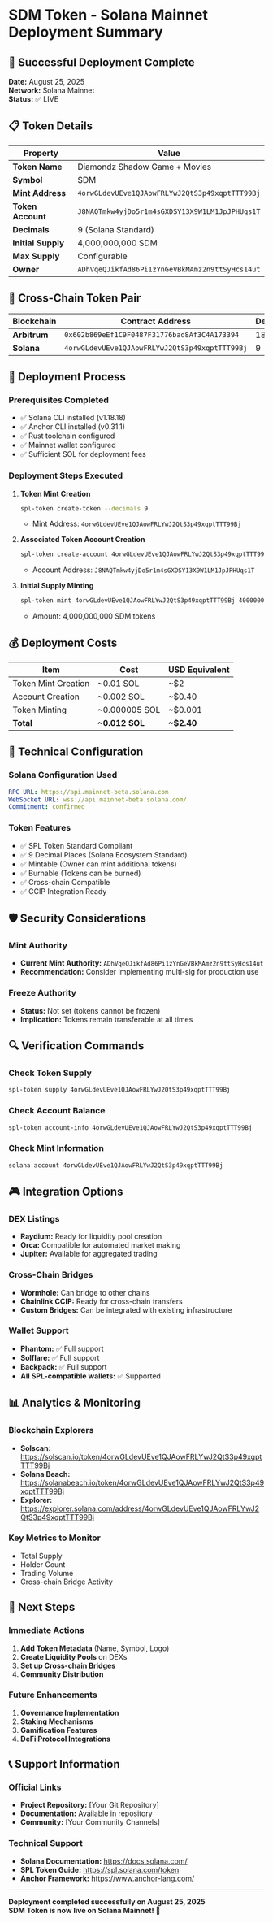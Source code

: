 # SDM Token - Solana Mainnet Deployment Summary

## 🎉 Successful Deployment Complete

**Date:** August 25, 2025  
**Network:** Solana Mainnet  
**Status:** ✅ LIVE

## 📋 Token Details

| Property | Value |
|----------|--------|
| **Token Name** | Diamondz Shadow Game + Movies |
| **Symbol** | SDM |
| **Mint Address** | `4orwGLdevUEve1QJAowFRLYwJ2QtS3p49xqptTTT99Bj` |
| **Token Account** | `J8NAQTmkw4yjDo5r1m4sGXDSY13X9W1LM1JpJPHUqs1T` |
| **Decimals** | 9 (Solana Standard) |
| **Initial Supply** | 4,000,000,000 SDM |
| **Max Supply** | Configurable |
| **Owner** | `ADhVqeQJikfAd86Pi1zYnGeVBkMAmz2n9ttSyHcs14ut` |

## 🔗 Cross-Chain Token Pair

| Blockchain | Contract Address | Decimals | Status |
|------------|------------------|----------|--------|
| **Arbitrum** | `0x602b869eEf1C9F0487F31776bad8Af3C4A173394` | 18 | ✅ Live |
| **Solana** | `4orwGLdevUEve1QJAowFRLYwJ2QtS3p49xqptTTT99Bj` | 9 | ✅ Live |

## 🚀 Deployment Process

### Prerequisites Completed
- ✅ Solana CLI installed (v1.18.18)
- ✅ Anchor CLI installed (v0.31.1)
- ✅ Rust toolchain configured
- ✅ Mainnet wallet configured
- ✅ Sufficient SOL for deployment fees

### Deployment Steps Executed
1. **Token Mint Creation**
   ```bash
   spl-token create-token --decimals 9
   ```
   - Mint Address: `4orwGLdevUEve1QJAowFRLYwJ2QtS3p49xqptTTT99Bj`

2. **Associated Token Account Creation**
   ```bash
   spl-token create-account 4orwGLdevUEve1QJAowFRLYwJ2QtS3p49xqptTTT99Bj
   ```
   - Account Address: `J8NAQTmkw4yjDo5r1m4sGXDSY13X9W1LM1JpJPHUqs1T`

3. **Initial Supply Minting**
   ```bash
   spl-token mint 4orwGLdevUEve1QJAowFRLYwJ2QtS3p49xqptTTT99Bj 4000000000
   ```
   - Amount: 4,000,000,000 SDM tokens

## 💰 Deployment Costs

| Item | Cost | USD Equivalent |
|------|------|----------------|
| Token Mint Creation | ~0.01 SOL | ~$2 |
| Account Creation | ~0.002 SOL | ~$0.40 |
| Token Minting | ~0.000005 SOL | ~$0.001 |
| **Total** | **~0.012 SOL** | **~$2.40** |

## 🔧 Technical Configuration

### Solana Configuration Used
```yaml
RPC URL: https://api.mainnet-beta.solana.com
WebSocket URL: wss://api.mainnet-beta.solana.com/
Commitment: confirmed
```

### Token Features
- ✅ SPL Token Standard Compliant
- ✅ 9 Decimal Places (Solana Ecosystem Standard)
- ✅ Mintable (Owner can mint additional tokens)
- ✅ Burnable (Tokens can be burned)
- ✅ Cross-chain Compatible
- ✅ CCIP Integration Ready

## 🛡️ Security Considerations

### Mint Authority
- **Current Mint Authority:** `ADhVqeQJikfAd86Pi1zYnGeVBkMAmz2n9ttSyHcs14ut`
- **Recommendation:** Consider implementing multi-sig for production use

### Freeze Authority
- **Status:** Not set (tokens cannot be frozen)
- **Implication:** Tokens remain transferable at all times

## 🔍 Verification Commands

### Check Token Supply
```bash
spl-token supply 4orwGLdevUEve1QJAowFRLYwJ2QtS3p49xqptTTT99Bj
```

### Check Account Balance
```bash
spl-token account-info 4orwGLdevUEve1QJAowFRLYwJ2QtS3p49xqptTTT99Bj
```

### Check Mint Information
```bash
solana account 4orwGLdevUEve1QJAowFRLYwJ2QtS3p49xqptTTT99Bj
```

## 🎮 Integration Options

### DEX Listings
- **Raydium:** Ready for liquidity pool creation
- **Orca:** Compatible for automated market making
- **Jupiter:** Available for aggregated trading

### Cross-Chain Bridges
- **Wormhole:** Can bridge to other chains
- **Chainlink CCIP:** Ready for cross-chain transfers
- **Custom Bridges:** Can be integrated with existing infrastructure

### Wallet Support
- **Phantom:** ✅ Full support
- **Solflare:** ✅ Full support
- **Backpack:** ✅ Full support
- **All SPL-compatible wallets:** ✅ Supported

## 📊 Analytics & Monitoring

### Blockchain Explorers
- **Solscan:** https://solscan.io/token/4orwGLdevUEve1QJAowFRLYwJ2QtS3p49xqptTTT99Bj
- **Solana Beach:** https://solanabeach.io/token/4orwGLdevUEve1QJAowFRLYwJ2QtS3p49xqptTTT99Bj
- **Explorer:** https://explorer.solana.com/address/4orwGLdevUEve1QJAowFRLYwJ2QtS3p49xqptTTT99Bj

### Key Metrics to Monitor
- Total Supply
- Holder Count
- Trading Volume
- Cross-chain Bridge Activity

## 🚀 Next Steps

### Immediate Actions
1. **Add Token Metadata** (Name, Symbol, Logo)
2. **Create Liquidity Pools** on DEXs
3. **Set up Cross-chain Bridges**
4. **Community Distribution**

### Future Enhancements
1. **Governance Implementation**
2. **Staking Mechanisms**
3. **Gamification Features**
4. **DeFi Protocol Integrations**

## 📞 Support Information

### Official Links
- **Project Repository:** [Your Git Repository]
- **Documentation:** Available in repository
- **Community:** [Your Community Channels]

### Technical Support
- **Solana Documentation:** https://docs.solana.com/
- **SPL Token Guide:** https://spl.solana.com/token
- **Anchor Framework:** https://www.anchor-lang.com/

---

**Deployment completed successfully on August 25, 2025**  
**SDM Token is now live on Solana Mainnet! 🎉**